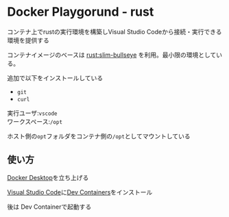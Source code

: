 # Docker Playgorund - rust

コンテナ上でrustの実行環境を構築しVisual Studio Codeから接続・実行できる環境を提供する

コンテナイメージのベースは
[rust:slim-bullseye](https://hub.docker.com/_/rust)
を利用。最小限の環境としている。

追加で以下をインストールしている

* `git`
* `curl`

実行ユーザ:`vscode`  
ワークスペース:`/opt`  

ホスト側の`opt`フォルダをコンテナ側の`/opt`としてマウントしている

## 使い方

[Docker Desktop](https://www.docker.com/products/docker-desktop/)を立ち上げる

[Visual Studio Code](https://azure.microsoft.com/ja-jp/products/visual-studio-code/)に[Dev Containers](https://marketplace.visualstudio.com/items?itemName=ms-vscode-remote.remote-containers)をインストール

後は Dev Containerで起動する
